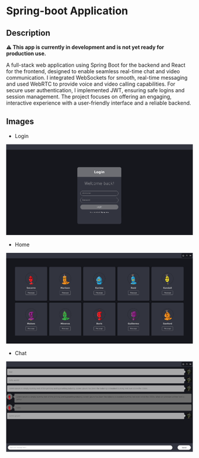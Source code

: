 # Spring-boot Application

## Description

**⚠️ This app is currently in development and is not yet ready for production use.**

A full-stack web application using Spring Boot for the backend and React for the frontend, designed to enable seamless real-time chat and video communication. I integrated WebSockets for smooth, real-time messaging and used WebRTC to provide voice and video calling capabilities. For secure user authentication, I implemented JWT, ensuring safe logins and session management. The project focuses on offering an engaging, interactive experience with a user-friendly interface and a reliable backend.

## Images
* Login

![Signup.](https://github.com/TheDeagle/Spring-Boot-App/blob/main/imgs/Login.png?raw=true)

* Home

![Signup.](https://github.com/TheDeagle/Spring-Boot-App/blob/main/imgs/Home.png?raw=true)

* Chat

![Chat.](https://github.com/TheDeagle/Spring-Boot-App/blob/main/imgs/Chat.png?raw=true)
